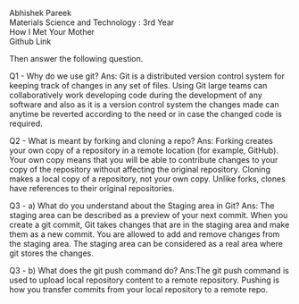 Abhishek Pareek </br>
Materials Science and Technology : 3rd Year </br>
How I Met Your Mother <br>
Github Link <a href="https://github.com/abhishek10pareek"></a>

Then answer the following question.

Q1 - Why do we use git? 
Ans: Git is a distributed version control system for keeping track of changes in any set of files. Using Git large teams can collaboratively work developing code during the development of any software and also as it is a version control system the changes made can anytime be reverted according to the need or in case the changed code is required.

Q2 - What is meant by forking and cloning a repo? 
Ans: Forking creates your own copy of a repository in a remote location (for example, GitHub). Your own copy means that you will be able to contribute changes to your copy of the repository without affecting the original repository. Cloning makes a local copy of a repository, not your own copy. Unlike forks, clones have references to their original repositories.

Q3 - a) What do you understand about the Staging area in Git?
    Ans: The staging area can be described as a preview of your next commit. When you create a git commit, Git takes changes that are in the staging area and make them as a new commit. You are allowed to add and remove changes from the staging area. The staging area can be considered as a real area where git stores the changes.

Q3 - b) What does the git push command do? 
    Ans:The git push command is used to upload local repository content to a remote repository. Pushing is how you transfer commits from your local repository to a remote repo.
